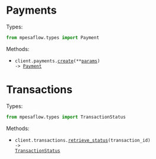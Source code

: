# Payments

Types:

```python
from mpesaflow.types import Payment
```

Methods:

- <code title="post /paybill">client.payments.<a href="./src/mpesaflow/resources/payments.py">create</a>(\*\*<a href="src/mpesaflow/types/payment_create_params.py">params</a>) -> <a href="./src/mpesaflow/types/payment.py">Payment</a></code>

# Transactions

Types:

```python
from mpesaflow.types import TransactionStatus
```

Methods:

- <code title="get /transaction-status/{transactionId}">client.transactions.<a href="./src/mpesaflow/resources/transactions.py">retrieve_status</a>(transaction_id) -> <a href="./src/mpesaflow/types/transaction_status.py">TransactionStatus</a></code>
